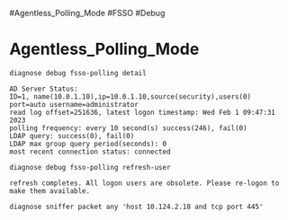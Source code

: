 #Agentless_Polling_Mode #FSSO #Debug 
# Agentless_Polling_Mode

`diagnose debug fsso-polling detail`
```
AD Server Status:
ID=1, name(10.0.1.10),ip=10.0.1.10,source(security),users(0)
port=auto username=administrator
read log offset=251636, latest logon timestamp: Wed Feb 1 09:47:31 2023
polling frequency: every 10 second(s) success(246), fail(0)
LDAP query: success(0), fail(0)
LDAP max group query period(seconds): 0
most recent connection status: connected
```
`diagnose debug fsso-polling refresh-user`
```
refresh completes. All logon users are obsolete. Please re-logon to make them available.
```
`diagnose sniffer packet any 'host 10.124.2.18 and tcp port 445'`
